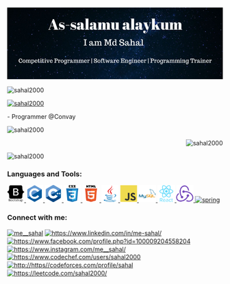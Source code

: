 ![Background Image](https://github.com/Sahal2000/Sahal2000/blob/main/back.png)


<p align="left"> <img src="https://komarev.com/ghpvc/?username=sahal2000&label=Profile%20views&color=0e75b6&style=flat" alt="sahal2000" /> </p>
<p align="left"> 
   <a href="https://github.com/ryo-ma/github-profile-trophy">
   <img src="https://github-profile-trophy.vercel.app/?username=sahal2000&theme=nord" alt="sahal2000" />
   </a>
</p>
<p>- Programmer @<a link="https://convay.com">Convay</a></p>


  <div align="left">
        <p><img src="https://github-readme-stats.vercel.app/api/top-langs?username=sahal2000&show_icons=true&locale=en&layout=compact&theme=dark" alt="sahal2000" /></p>
    </div>
    <div align="right">
        <p>&nbsp;<img src="https://github-readme-stats.vercel.app/api?username=sahal2000&show_icons=true&locale=en&theme=dark" alt="sahal2000" /></p>
    </div>
    
  <p><img src="https://github-readme-streak-stats.herokuapp.com/?user=sahal2000&theme=dark" alt="sahal2000" /></p>

<h3 >Languages and Tools:</h3>
<p> <a href="https://getbootstrap.com" target="_blank" rel="noreferrer"> <img src="https://raw.githubusercontent.com/devicons/devicon/master/icons/bootstrap/bootstrap-plain-wordmark.svg" alt="bootstrap" width="40" height="40"/> </a> <a href="https://www.cprogramming.com/" target="_blank" rel="noreferrer"> <img src="https://raw.githubusercontent.com/devicons/devicon/master/icons/c/c-original.svg" alt="c" width="40" height="40"/> </a> <a href="https://www.w3schools.com/cpp/" target="_blank" rel="noreferrer"> <img src="https://raw.githubusercontent.com/devicons/devicon/master/icons/cplusplus/cplusplus-original.svg" alt="cplusplus" width="40" height="40"/> </a> <a href="https://www.w3schools.com/css/" target="_blank" rel="noreferrer"> <img src="https://raw.githubusercontent.com/devicons/devicon/master/icons/css3/css3-original-wordmark.svg" alt="css3" width="40" height="40"/> </a> <a href="https://www.w3.org/html/" target="_blank" rel="noreferrer"> <img src="https://raw.githubusercontent.com/devicons/devicon/master/icons/html5/html5-original-wordmark.svg" alt="html5" width="40" height="40"/> </a> <a href="https://www.java.com" target="_blank" rel="noreferrer"> <img src="https://raw.githubusercontent.com/devicons/devicon/master/icons/java/java-original.svg" alt="java" width="40" height="40"/> </a> <a href="https://developer.mozilla.org/en-US/docs/Web/JavaScript" target="_blank" rel="noreferrer"> <img src="https://raw.githubusercontent.com/devicons/devicon/master/icons/javascript/javascript-original.svg" alt="javascript" width="40" height="40"/> </a> <a href="https://www.mysql.com/" target="_blank" rel="noreferrer"> <img src="https://raw.githubusercontent.com/devicons/devicon/master/icons/mysql/mysql-original-wordmark.svg" alt="mysql" width="40" height="40"/> </a> <a href="https://reactjs.org/" target="_blank" rel="noreferrer"> <img src="https://raw.githubusercontent.com/devicons/devicon/master/icons/react/react-original-wordmark.svg" alt="react" width="40" height="40"/> </a> <a href="https://redux.js.org" target="_blank" rel="noreferrer"> <img src="https://raw.githubusercontent.com/devicons/devicon/master/icons/redux/redux-original.svg" alt="redux" width="40" height="40"/> </a> <a href="https://spring.io/" target="_blank" rel="noreferrer"> <img src="https://www.vectorlogo.zone/logos/springio/springio-icon.svg" alt="spring" width="40" height="40"/> </a> </p>


<h3>Connect with me:</h3>
<p>
   <a href="https://twitter.com/me__sahal" target="blank"><img align="center" src="https://raw.githubusercontent.com/rahuldkjain/github-profile-readme-generator/master/src/images/icons/Social/twitter.svg" alt="me__sahal" height="30" width="40" /></a>
   <a href="https://linkedin.com/in/https://www.linkedin.com/in/me-sahal/" target="blank"><img align="center" src="https://raw.githubusercontent.com/rahuldkjain/github-profile-readme-generator/master/src/images/icons/Social/linked-in-alt.svg" alt="https://www.linkedin.com/in/me-sahal/" height="30" width="40" /></a>
   <a href="https://fb.com/https://www.facebook.com/profile.php?id=100009204558204" target="blank"><img align="center" src="https://raw.githubusercontent.com/rahuldkjain/github-profile-readme-generator/master/src/images/icons/Social/facebook.svg" alt="https://www.facebook.com/profile.php?id=100009204558204" height="30" width="40" /></a>
   <a href="https://instagram.com/https://www.instagram.com/me__sahal/" target="blank"><img align="center" src="https://raw.githubusercontent.com/rahuldkjain/github-profile-readme-generator/master/src/images/icons/Social/instagram.svg" alt="https://www.instagram.com/me__sahal/" height="30" width="40" /></a>
   <a href="https://www.codechef.com/users/https://www.codechef.com/users/sahal2000" target="blank"><img align="center" src="https://cdn.jsdelivr.net/npm/simple-icons@3.1.0/icons/codechef.svg" alt="https://www.codechef.com/users/sahal2000" height="30" width="40" /></a>
   <a href="https://codeforces.com/profile/http://https//codeforces.com/profile/sahal" target="blank"><img align="center" src="https://raw.githubusercontent.com/rahuldkjain/github-profile-readme-generator/master/src/images/icons/Social/codeforces.svg" alt="http://https//codeforces.com/profile/sahal" height="30" width="40" /></a>
   <a href="https://www.leetcode.com/https://leetcode.com/sahal2000/" target="blank"><img align="center" src="https://raw.githubusercontent.com/rahuldkjain/github-profile-readme-generator/master/src/images/icons/Social/leet-code.svg" alt="https://leetcode.com/sahal2000/" height="30" width="40" /></a>
</p>



